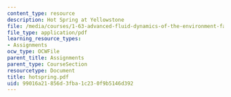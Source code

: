```yaml
---
content_type: resource
description: Hot Spring at Yellowstone
file: /media/courses/1-63-advanced-fluid-dynamics-of-the-environment-fall-2002/99016a21856d3fba1c230f9b5146d392_hotspring.pdf
file_type: application/pdf
learning_resource_types:
- Assignments
ocw_type: OCWFile
parent_title: Assignments
parent_type: CourseSection
resourcetype: Document
title: hotspring.pdf
uid: 99016a21-856d-3fba-1c23-0f9b5146d392
---
```


